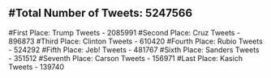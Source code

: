 #Total Number of Tweets: 5247566 
---
#First Place: Trump Tweets - 2085991
#Second Place: Cruz Tweets - 896873
#Third Place: Clinton Tweets - 610420
#Fourth Place: Rubio Tweets - 524292
#Fifth Place: Jeb! Tweets - 481767
#Sixth Place: Sanders Tweets - 351512
#Seventh Place: Carson Tweets - 156971
#Last Place: Kasich Tweets - 139740
